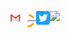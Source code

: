 <p>
    <a href="mailto:premnaathvaradharajan@gmail.com">
        <img align="left" width="22px" src="./static/gmail.svg"  />
    </a>
    <a href="https://leetcode.com/sudo_prem/">
        <img align="left" width="22px" src="./static/leetcode.png"  />
    </a>
    <a href="https://twitter.com/sudo_prem">
        <img align="left" width="22px" src="./static/twitter.svg"  />
    </a> 
    <a href="https://www.linkedin.com/in/premnaath/">
       <img align="left" width="22px" src="./static/linekdin.svg"  />
    </a>
    <br>
</p>
<!-- 
![Premnaath's github stats](https://github-readme-stats.vercel.app/api?username=sudo-prem&show_icons=true&theme=dark&include_all_commits=true&count_private=true&show_icons=true&hide=issues,stars) -->
